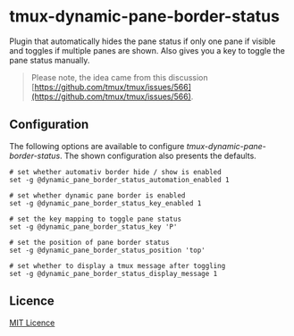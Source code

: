 # tmux-dynamic-pane-border-status

Plugin that automatically hides the pane status if only one pane if visible and toggles if multiple
panes are shown. Also gives you a key to toggle the pane status manually.

> Please note, the idea came from this discussion
[https://github.com/tmux/tmux/issues/566](https://github.com/tmux/tmux/issues/566).

<!-- ## Install -->

## Configuration

The following options are available to configure *tmux-dynamic-pane-border-status*. The shown
configuration also presents the defaults.

```tmux
# set whether automativ border hide / show is enabled
set -g @dynamic_pane_border_status_automation_enabled 1

# set whether dynamic pane border is enabled
set -g @dynamic_pane_border_status_key_enabled 1

# set the key mapping to toggle pane status
set -g @dynamic_pane_border_status_key 'P'

# set the position of pane border status
set -g @dynamic_pane_border_status_position 'top'

# set whether to display a tmux message after toggling
set -g @dynamic_pane_border_status_display_message 1
```

## Licence

[MIT Licence](LICENCE)
